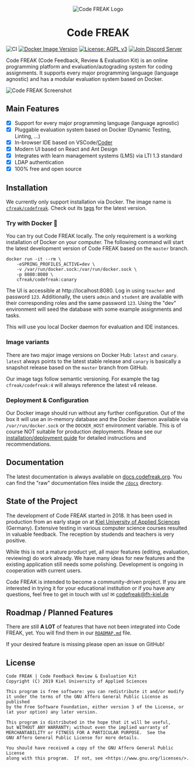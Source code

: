 <p align="center">
    <img alt="Code FREAK Logo" src="https://raw.githubusercontent.com/codefreak/codefreak/master/client/public/logo192.png" />
</p>
<h1 align="center">Code FREAK</h1>

![CI](https://github.com/codefreak/codefreak/workflows/CI/badge.svg)
[![Docker Image Version](https://img.shields.io/docker/v/cfreak/codefreak?sort=semver)](https://hub.docker.com/r/cfreak/codefreak)
[![License: AGPL v3](https://img.shields.io/badge/License-AGPL%20v3-informational.svg)](https://www.gnu.org/licenses/agpl-3.0)
[![Join Discord Server](https://img.shields.io/discord/748856997105107025?color=7289da&label=discord&logo=discord&logoColor=ffffff)](https://discord.gg/HYDQEDt)

Code FREAK (Code Feedback, Review & Evaluation Kit) is an online programming platform and evaluation/autograding system for coding assignments. It supports every major programming language (language agnostic) and has a modular evaluation system based on Docker.

![Code FREAK Screenshot](./screenshot.png)

## Main Features

- [x] Support for every major programming language (language agnostic)
- [x] Pluggable evaluation system based on Docker (Dynamic Testing, Linting, …)
- [x] In-browser IDE based on VSCode/[Coder](https://github.com/cdr/code-server)
- [x] Modern UI based on React and Ant Design
- [x] Integrates with learn management systems (LMS) via LTI 1.3 standard
- [x] LDAP authentication
- [x] 100% free and open source

## Installation

We currently only support installation via Docker. The image name is [`cfreak/codefreak`](https://hub.docker.com/r/cfreak/codefreak). Check out its [tags](https://hub.docker.com/r/cfreak/codefreak?tab=tags) for the latest version.

### Try with Docker 🐋

You can try out Code FREAK locally. The only requirement is a working installation of Docker on your computer.
The following command will start the latest development version of Code FREAK based on the `master` branch.

```shell script
docker run -it --rm \
    -eSPRING_PROFILES_ACTIVE=dev \
    -v /var/run/docker.sock:/var/run/docker.sock \
    -p 8080:8080 \
    cfreak/codefreak:canary
```

The UI is accessible at http://localhost:8080.
Log in using `teacher` and password `123`.
Additionally, the users `admin` and `student` are available with their corresponding roles and the same password `123`.
Using the "dev" environment will seed the database with some example assignments and tasks.

This will use you local Docker daemon for evaluation and IDE instances.

### Image variants

There are two major image versions on Docker Hub: `latest` and `canary`. `latest` always points to the latest stable release and `canary` is basically a snapshot release based on the `master` branch from GitHub.

Our image tags follow semantic versioning. For example the tag `cfreak/codefreak:4` will always reference the latest v4 release.

### Deployment & Configuration

Our Docker image should run without any further configuration. Out of the box it will use an in-memory database and the Docker daemon available via `/var/run/docker.sock` or the `DOCKER_HOST` environment variable. This is of course NOT suitable for production deployments. Please see our [installation/deployment guide](https://docs.codefreak.org/codefreak/for-admins/installation.html) for detailed instructions and recommendations.

## Documentation

The latest documentation is always available on [docs.codefreak.org](https://docs.codefreak.org). You can find the "raw" documentation files inside the [`/docs`](https://github.com/codefreak/codefreak/tree/master/docs) directory.

## State of the Project

The development of Code FREAK started in 2018. It has been used in production from an early stage on at [Kiel University of Applied Sciences](https://www.fh-kiel.de/) (Germany). Extensive testing in various computer science courses resulted in valuable feedback. The reception by studends and teachers is very positive.

While this is not a mature product yet, all major features (editing, evaluation, reviewing) do work already. We have many ideas for new features and the existing application still needs some polishing. Development is ongoing in cooperation with current users.

Code FREAK is intended to become a community-driven project. If you are interested in trying it for your educational institution or if you have any questions, feel free to get in touch with us! ✉ codefreak@fh-kiel.de

## Roadmap / Planned Features
There are still **A LOT** of features that have not been integrated into Code FREAK, yet.
You will find them in our [`ROADMAP.md`](./ROADMAP.md) file.

If your desired feature is missing please open an issue on GitHub!

## License

    Code FREAK | Code Feedback Review & Evaluation Kit
    Copyright (C) 2019 Kiel University of Applied Sciences

    This program is free software: you can redistribute it and/or modify
    it under the terms of the GNU Affero General Public License as published
    by the Free Software Foundation, either version 3 of the License, or
    (at your option) any later version.

    This program is distributed in the hope that it will be useful,
    but WITHOUT ANY WARRANTY; without even the implied warranty of
    MERCHANTABILITY or FITNESS FOR A PARTICULAR PURPOSE.  See the
    GNU Affero General Public License for more details.

    You should have received a copy of the GNU Affero General Public License
    along with this program.  If not, see <https://www.gnu.org/licenses/>.
